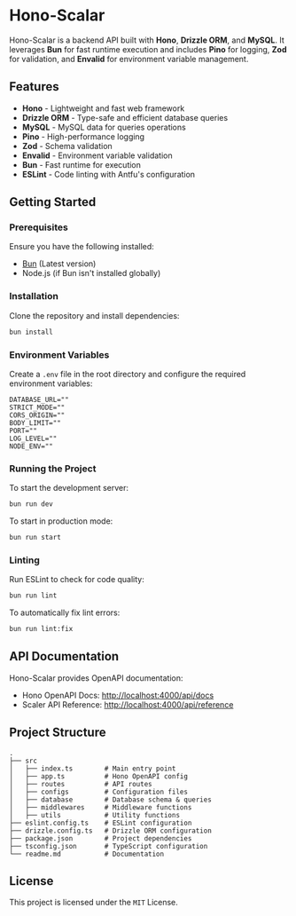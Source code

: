 # Hono-Scalar

Hono-Scalar is a backend API built with **Hono**, **Drizzle ORM**, and **MySQL**. It leverages **Bun** for fast runtime execution and includes **Pino** for logging, **Zod** for validation, and **Envalid** for environment variable management.

## Features

- **Hono** - Lightweight and fast web framework
- **Drizzle ORM** - Type-safe and efficient database queries
- **MySQL** - MySQL data for queries operations
- **Pino** - High-performance logging
- **Zod** - Schema validation
- **Envalid** - Environment variable validation
- **Bun** - Fast runtime for execution
- **ESLint** - Code linting with Antfu's configuration

## Getting Started

### Prerequisites

Ensure you have the following installed:

- [Bun](https://bun.sh/) (Latest version)
- Node.js (if Bun isn't installed globally)

### Installation

Clone the repository and install dependencies:

```sh
bun install
```

### Environment Variables

Create a `.env` file in the root directory and configure the required environment variables:

```env
DATABASE_URL=""
STRICT_MODE=""
CORS_ORIGIN=""
BODY_LIMIT=""
PORT=""
LOG_LEVEL=""
NODE_ENV=""
```

### Running the Project

To start the development server:

```sh
bun run dev
```

To start in production mode:

```sh
bun run start
```

### Linting

Run ESLint to check for code quality:

```sh
bun run lint
```

To automatically fix lint errors:

```sh
bun run lint:fix
```

## API Documentation

Hono-Scalar provides OpenAPI documentation:

- Hono OpenAPI Docs: [http://localhost:4000/api/docs](http://localhost:4000/api/docs)
- Scaler API Reference: [http://localhost:4000/api/reference](http://localhost:4000/api/reference)

## Project Structure

```
.
├── src
│   ├── index.ts        # Main entry point
│   ├── app.ts          # Hono OpenAPI config
│   ├── routes          # API routes
│   ├── configs         # Configuration files
│   ├── database        # Database schema & queries
│   ├── middlewares     # Middleware functions
│   ├── utils           # Utility functions
├── eslint.config.ts    # ESLint configuration
├── drizzle.config.ts   # Drizzle ORM configuration
├── package.json        # Project dependencies
├── tsconfig.json       # TypeScript configuration
└── readme.md           # Documentation
```

## License

This project is licensed under the `MIT` License.
